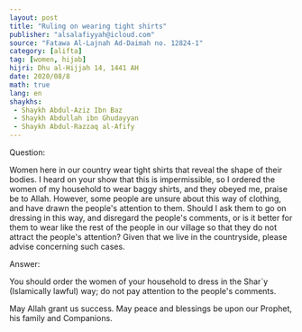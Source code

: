 ```yaml
---
layout: post
title: "Ruling on wearing tight shirts"
publisher: "alsalafiyyah@icloud.com"
source: "Fatawa Al-Lajnah Ad-Daimah no. 12824-1"
category: [alifta]
tag: [women, hijab]
hijri: Dhu al-Hijjah 14, 1441 AH
date: 2020/08/8
math: true
lang: en
shaykhs: 
 - Shaykh Abdul-Aziz Ibn Baz
 - Shaykh Abdullah ibn Ghudayyan
 - Shaykh Abdul-Razzaq al-Afify
---
```


Question: 

Women here in our country wear tight shirts that reveal the shape of their bodies. I heard on your show that this is impermissible, so I ordered the women of my household to wear baggy shirts, and they obeyed me, praise be to Allah. However, some people are unsure about this way of clothing, and have drawn the people's attention to them. Should I ask them to go on dressing in this way, and disregard the people's comments, or is it better for them to wear like the rest of the people in our village so that they do not attract the people's attention? Given that we live in the countryside, please advise concerning such cases.

Answer: 

You should order the women of your household to dress in the Shar`y (Islamically lawful) way; do not pay attention to the people's comments. 

May Allah grant us success. May peace and blessings be upon our Prophet, his family and Companions.